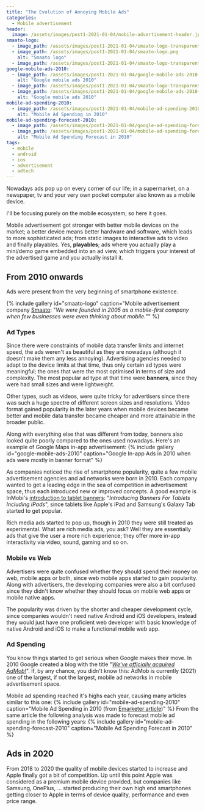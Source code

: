 ```yaml
---
title: "The Evolution of Annoying Mobile Ads"
categories:
  - Mobile advertisement
header:
  image: /assets/images/post1-2021-01-04/mobile-advertisement-header.jpg
smaato-logo:
  - image_path: /assets/images/post1-2021-01-04/smaato-logo-transparent-space.png
  - image_path: /assets/images/post1-2021-01-04/smaato-logo.png
    alt: "Smaato logo"
  - image_path: /assets/images/post1-2021-01-04/smaato-logo-transparent-space.png
google-mobile-ads-2010:
  - image_path: /assets/images/post1-2021-01-04/google-mobile-ads-2010-img1.png
    alt: "Google mobile ads 2010"
  - image_path: /assets/images/post1-2021-01-04/smaato-logo-transparent-space.png
  - image_path: /assets/images/post1-2021-01-04/google-mobile-ads-2010-img2.png
    alt: "Google mobile ads 2010"
mobile-ad-spending-2010:
  - image_path: /assets/images/post1-2021-01-04/mobile-ad-spending-2010.png
    alt: "Mobile Ad Spending in 2010"
mobile-ad-spending-forecast-2010:
  - image_path: /assets/images/post1-2021-01-04/google-ad-spending-forecast-transparent-space.png
  - image_path: /assets/images/post1-2021-01-04/mobile-ad-spending-forecast-2010.png
    alt: "Mobile Ad Spending Forecast in 2010"
tags:
  - mobile
  - android
  - ios
  - advertisement
  - adtech
---
```


Nowadays ads pop up on every corner of our life; in a supermarket, on a newspaper, tv and your very own pocket computer also known as a mobile device.

I'll be focusing purely on the mobile ecosystem; so here it goes.

Mobile advertisement got stronger with better mobile devices on the market; a better device means better hardware and software,
which leads to more sophisticated ads; from static images to interactive ads to video and finally playables.
Yes, **playables**; ads where you actually play a mini/demo game embedded into an ad view, which triggers your interest of the advertised game and you actually install it.

## From 2010 onwards
Ads were present from the very beginning of smartphone existence.

{% include gallery id="smaato-logo" caption="Mobile advertisement company [Smaato](https://www.smaato.com/): \"_We were founded in 2005 as a mobile-first company when few businesses were even thinking about mobile._\"" %}

### Ad Types

Since there were constraints of mobile data transfer limits and internet speed, the ads weren't as beautiful as they are nowadays (although it doesn't make them any less annoying).
Advertising agencies needed to adapt to the device limits at that time, thus only certain ad types were meaningful; the ones that were the most optimised in terms of size and complexity.
The most popular ad type at that time were **banners**, since they were had small sizes and were lightweight. 

Other types, such as videos, were quite tricky for advertisers since there was such a huge spectre of different screen sizes and resolutions.
Video format gained popularity in the later years when mobile devices became better and mobile data transfer became cheaper and more attainable in the broader public.  

Along with everything else that was different from today, banners also looked quite poorly compared to the ones used nowadays.
Here's an example of Google Maps in-app advertisement:
{% include gallery id="google-mobile-ads-2010" caption="Google In-app Ads in 2010 when ads were mostly in banner format" %}

As companies noticed the rise of smartphone popularity, quite a few mobile advertisement agencies and ad networks were born in 2010.
Each company wanted to get a leading edge in the sea of competition in advertisement space, thus each introduced new or improved concepts.
A good example is InMobi's [introduction to tablet banners](https://www.inmobi.com/blog/2010/11/24/Introducing-Banners-for-Tablets-Including-iPads): "_Introducing Banners For Tablets Including IPads_",
since tablets like Apple's iPad and Samsung's Galaxy Tab started to get popular.

Rich media ads started to pop up, though in 2010 they were still treated as experimental.
What are rich media ads, you ask? Well they are essentially ads that give the user a more rich experience; 
they offer more in-app interactivity via video, sound, gaming and so on.

### Mobile vs Web

Advertisers were quite confused whether they should spend their money on web, mobile apps or both, 
since web mobile apps started to gain popularity. Along with advertisers, the developing companies were also a bit confused
since they didn't know whether they should focus on mobile web apps or mobile native apps.

The popularity was driven by the shorter and cheaper development cycle, since companies wouldn't need 
native Android and iOS developers, instead they would just have one proficient web developer with basic knowledge
of native Android and iOS to make a functional mobile web app. 

### Ad Spending

You know things started to get serious when Google makes their move.
In 2010 Google created a blog with the title "[_We’ve officially acquired AdMob!_](https://googleblog.blogspot.com/2010/05/weve-officially-acquired-admob.html)".
If, by any chance, you didn't know this: AdMob is currently (2021) one of the largest, if not the largest, mobile ad networks in mobile advertisement space.


Mobile ad spending reached it's highs each year, causing many articles similar to this one:
{% include gallery id="mobile-ad-spending-2010" caption="Mobile Ad Spending in 2010 (from [Emarketer article](https://www.emarketer.com/Article/Mobile-Ad-Spending-Up-Nearly-80-2010/1007992))" %}
From the same article the following analysis was made to forecast mobile ad spending in the following years:
{% include gallery id="mobile-ad-spending-forecast-2010" caption="Mobile Ad Spending Forecast in 2010" %}

## Ads in 2020

From 2018 to 2020 the quality of mobile devices started to increase and Apple finally got a bit of competition.
Up until this point Apple was considered as a premium mobile device provided, but companies like Samsung, OnePlus, ... started
producing their own high end smartphones getting closer to Apple in terms of device quality, performance and even price range.

   
